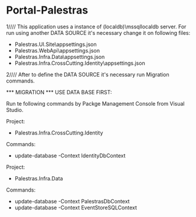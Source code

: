 # Portal-Palestras

1////
This application uses a instance of (localdb)\mssqllocaldb server.
For run using another DATA SOURCE it's necessary change it on following files:
  * Palestras.UI.Site\appsettings.json
  * Palestras.WebApi\appsettings.json
  * Palestras.Infra.Data\appsettings.json
  * Palestras.Infra.CrossCutting.Identity\appsettings.json

2////
After to define the DATA SOURCE it's necessary run Migration commands.

*** MIGRATION ***
USE DATA BASE FIRST:

Run te following commands by Packge Management Console from Visual Studio.

Project: 
* Palestras.Infra.CrossCutting.Identity

Commands: 
* update-database -Context IdentityDbContext

Project: 
* Palestras.Infra.Data

Commands: 
* update-database -Context PalestrasDbContext
* update-database -Context EventStoreSQLContext
